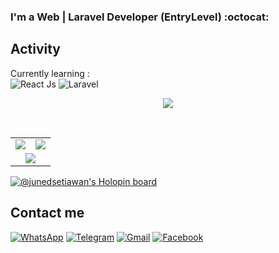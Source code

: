 ### I'm a Web | Laravel Developer (EntryLevel) :octocat:

## Activity
Currently learning : <br/> ![React Js](https://www.vectorlogo.zone/logos/reactjs/reactjs-icon.svg) ![Laravel](https://www.vectorlogo.zone/logos/laravel/laravel-icon.svg)
<br/>

<p align="center">
    <a href="https://github.com/JunedSetiawan"><img src="https://img.shields.io/badge/status-learning-brightgreen.svg"></a>

</p>
<br/>

<table>
<tr>
    <td><a href="https://github.com/JunedSetiawan"><img src="https://github-readme-stats.vercel.app/api?username=JunedSetiawan&count_private=true&show_icons=true&hide=stars,contribs&theme=radical"/></a></td>
    <td><a href="https://github.com/JunedSetiawan"><img src="http://github-readme-streak-stats.herokuapp.com?user=JunedSetiawan&theme=radical"/></a></td>
  </tr>
   <tr>
    <td colspan="2" align="center"><a href="https://github.com/JunedSetiawan"><img src="https://github-readme-stats.vercel.app/api/top-langs/?username=JunedSetiawan&langs_count=6&hide=html&exclude_repo=cem_clipnet&layout=compact&theme=radical"></a></td>
  </tr>
</table>

[![@junedsetiawan's Holopin board](https://holopin.io/api/user/board?user=junedsetiawan)](https://holopin.io/@junedsetiawan)

## Contact me
[![WhatsApp](https://img.shields.io/badge/WhatsApp-25D366?style=for-the-badge&logo=whatsapp&logoColor=white)](https://wa.me/6282365265904)
[![Telegram](https://img.shields.io/badge/Telegram-26A5E4?style=for-the-badge&logo=telegram&logoColor=white)](https://www.t.me/dontbotherm3)
[![Gmail](https://img.shields.io/badge/Gmail-EA4335?style=for-the-badge&logo=gmail&logoColor=white)](mailto:junedhayko502@gmail.com?subject=github_message)
[![Facebook](https://img.shields.io/badge/Facebook-1D52EB?style=for-the-badge&logo=facebook&logoColor=white)](https://facebook.com/juned.hayko/)



